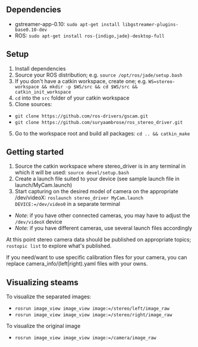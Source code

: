 Dependencies
------------

* gstreamer-app-0.10: `sudo apt-get install libgstreamer-plugins-base0.10-dev`
* ROS: `sudo apt-get install ros-{indigo,jade}-desktop-full`

Setup
-----

1.  Install dependencies
2. Source your ROS distribution; e.g. `source /opt/ros/jade/setup.bash`
3. If you don't have a catkin workspace, create one; e.g. `WS=stereo-workspace && mkdir -p $WS/src && cd $WS/src && catkin_init_workspace`
3. `cd` into the `src` folder of your catkin workspace
4. Clone sources:
  * `git clone https://github.com/ros-drivers/gscam.git`
  * `git clone https://github.com/suryaambrose/ros_stereo_driver.git`
5. Go to the workspace root and build all packages: `cd .. && catkin_make`

Getting started
---------------

1. Source the catkin workspace where stereo_driver is in any terminal in which it will be used: `source devel/setup.bash`
2. Create a launch file suited to your device (see sample launch file in launch/MyCam.launch)
3. Start capturing on the desired model of camera on the appropriate /dev/videoX: `roslaunch stereo_driver MyCam.launch DEVICE:=/dev/video0` in a separate terminal
  * _Note:_ if you have other connected cameras, you may have to adjust the `/dev/videoX` device
  * _Note:_ if you have different cameras, use several launch files accordingly

At this point stereo camera data should be published on appropriate topics; `rostopic list` to explore what's published.

If you need/want to use specific calibration files for your camera, you can replace camera_info/(left|right).yaml files with your owns.

Visualizing steams
------------------

To visualize the separated images:
* `rosrun image_view image_view image:=/stereo/left/image_raw`
* `rosrun image_view image_view image:=/stereo/right/image_raw`

To visualize the original image
* `rosrun image_view image_view image:=/camera/image_raw`

